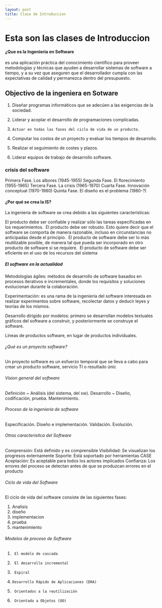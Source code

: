```yaml
---
layout: post
title: Clase de Introduccion 
---
```



#  Esta son las clases de Introduccion 


#### ¿Que es la Ingenieria en Software
es una aplicación práctica del conocimiento científico para proveer metodologías y técnicas que ayuden a desarrollar sistemas de software a tiempo, y a su vez que aseguren que el desarrollador cumpla con las expectativas de calidad y permanezca dentro del presupuesto.

## Objectivo de la ingeniera en Sotware
1)   Diseñar programas informáticos que se adecúen a las exigencias de la sociedad.

2)   Liderar y acoplar el desarrollo de programaciones complicadas.

3)     Actuar en todas las fases del ciclo de vida de un producto.

4) Computar los costos de un proyecto y evaluar los tiempos de desarrollo.

5)   Realizar el seguimiento de costes y plazos.

6)   Liderar equipos de trabajo de desarrollo software.

###   crisis del software

Primera Fase. Los albores (1945-1955)
Segunda Fase. El florecimiento (1955-1965)
Tercera Fase. La crisis (1965-1970)
Cuarta Fase. Innovación conceptual (1970-1980)
Quinta Fase. El diseño es el problema (1980-?)

####   ¿Por qué se crea la IS?
La ingeniería de software se crea debido a las siguientes características:

El producto debe ser confiable y realizar sólo las tareas especificadas en los requerimientos. 
El producto debe ser robusto. Esto quiere decir que el software se comporta de manera razonable, incluso en circunstancias no anticipadas desde el principio. 
El producto de software debe ser lo más reutilizable posible, de manera tal que pueda ser incorporado en otro producto de software si se requiere. 
El producto de software debe ser eficiente en el uso de los recursos del sistema

#####   El software en la actualidad
Metodologías ágiles: métodos de desarrollo de software basados en procesos iterativos e incrementales, donde los requisitos y soluciones evolucionan durante la colaboración.

Experimentación: es una rama de la ingeniería del software interesada en realizar experimentos sobre software, recolectar datos y deducir leyes y teorías de los mismos.

Desarrollo dirigido por modelos: primero se desarrollan modelos textuales  gráficos del software a construir, y posteriormente se construye el software.

Líneas de productos software, en lugar de productos individuales.

######    ¿Qué es un proyecto software?

Un proyecto software es un esfuerzo temporal que se lleva a cabo para crear un producto software, servicio TI o resultado únic

###### Vision general del software
Definición ~ Análisis (del sistema, del sw).
Desarrollo ~ Diseño, codificación, prueba.
Mantenimiento.  

######  Proceso de la ingenieria de software
Especificación.
Diseño e implementación.
Validación.
Evolución.

###### Otras caracterisitca del Software
Comprensión:   Está definido y es comprensible
Visibilidad:   Se visualizan los progresos externamente
Soporte:    Está soportado por herramientas CASE
Aceptación:   Es aceptable para todos los actores implicados
Confianza:   Los errores del proceso se detectan antes de que se produzcan errores en el producto

###### Ciclo de vida del Software

El ciclo de vida del software consiste de las siguientes fases: 
1)   Analisis
2)   diseño
3)   implementacion
4)   prueba
5)   mantenimiento
######   Modelos de proceso de Software
1)      El modelo de cascada 

2)      El desarrollo incremental 

3)      Espiral

4)     Desarrollo Rápido de Aplicaciones (DRA)

5)      Orientados a la reutilización

6)      Orientado a Objetos (OO)
